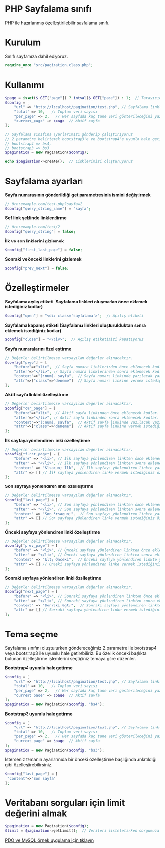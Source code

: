 PHP Sayfalama sınıfı
================

PHP ile hazırlanmış özelleştirilebilir sayfalama sınıfı.

Kurulum
=======

Sınıfı sayfamıza dahil ediyoruz.

``` php
require_once "src/pagination.class.php";

```

Kullanımı
=======
``` php
$page = isset($_GET["page"]) ? intval($_GET["page"]) : 1;  // Tarayıcıdan sayfa bilgisini alıyoruz. (Sonradan ekliyebileceğiniz ayar ile sef linke uygun yapabilirsiniz.  örn: example.com/test/2  )
$config = [
    "url" => "http://localhost/pagination/test.php", // Sayfalama linkleri oluşturulurken kullanılacak url.
    "total" => 10,   // Toplam veri sayısı
    "per_page" => 2,   // Her sayfada kaç tane veri gösterileceğini yazıyoruz.
    "current_page" => $page  // Aktif sayfa
];

// Sayfalama sınıfına ayarlarımızı gönderip çalıştırıyoruz
// 2.parametre belirterek bootstrap3'e ve bootstrap4'e uyumlu hale getirebiliriz.
// bootstrap4 => bs4,
// bootstrap3 => bs3
$pagination = new Pagination($config);

echo $pagination->create();  // Linklerimizi oluşturuyoruz

```

Sayfalama ayarları
=======

**Sayfa numarasının gönderildiği get parametresinin ismini değiştirmek**
``` php
// örn:example.com/test.php?sayfa=2
$config["query_string_name"] = "sayfa";
```


**Sef link şeklinde linklendirme**
``` php
// örn:example.com/test/2
$config["query_string"] = false;
```


**İlk ve son linklerini gizlemek**
``` php
$config["first_last_page"] = false;
```

**Sonraki ve önceki linklerini gizlemek**
``` php
$config["prev_next"] = false;
```

Özelleştirmeler
=======


**Sayfalama açılış etiketi (Sayfalama linkleri oluşmadan önce eklemek istediğiniz kodlar)**
``` php
$config["open"] = "<div class='sayfalama'>";  // Açılış etiketi
```

**Sayfalama kapanış etiketi (Sayfalama linkleri oluşturulduktan sonra eklemek istediğiniz kodlar)**
``` php
$config["close"] = "</div>";  // Açılış etiketimizi kapatıyoruz
```


**Sayfa numaralarını özelleştirme**
``` php
// Değerler belirtilmezse varsayılan değerler alınacaktır.
$config["page"] = [
    "before"=>"<li>",  // Sayfa numara linklerinden önce eklenecek kodlar. (varsayılan değer : "")
    "after"=>"</li>", // Sayfa numara linklerinden sonra eklenecek kodlar. (varsayılan değer : "")
    "content"=>"(:num). sayfa",  // Sayfa numara linkinde yazılacak yazı.  (:num) kısmını otomatik olarak sayıya çevirir. (varsayılan değer : "(:num)")
    "attr"=>["class"=>"deneme"]  // Sayfa numara linkine vermek istediğiniz özellikler (varsayılan değer : [])
];
```

**Aktif sayfa linkini özelleştirme**
``` php
// Değerler belirtilmezse varsayılan değerler alınacaktır.
$config["cur_page"] = [
    "before"=>"<li>",  // Aktif sayfa linkinden önce eklenecek kodlar.  (varsayılan değer : "")
    "after"=>"</li>", // Aktif sayfa linkinden sonra eklenecek kodlar. (varsayılan değer : "")
    "content"=>"(:num). sayfa",  // Aktif sayfa linkinde yazılacak yazı.  (:num) kısmını otomatik olarak sayıya çevirir. (varsayılan değer : "(:num)")
    "attr"=>["class"=>"deneme"]  // Aktif sayfa linkine vermek istediğiniz özellikler (varsayılan değer : [])
];
```

**İlk sayfaya yönlendiren linki özelleştirme**
``` php
// Değerler belirtilmezse varsayılan değerler alınacaktır.
$config["first_page"] = [
    "before" => "<li>", // İlk sayfaya yönlendiren linkten önce eklenecek kodlar. (varsayılan değer : "")
    "after" => "</li>", // İlk sayfaya yönlendiren linkten sonra eklenecek kodlar. (varsayılan değer : "")
    "content" => "&lsaquo; İlk",  // İlk sayfaya yönlendiren linkte yazılacak yazı. (varsayılan değer : "&lsaquo; İlk")
    "attr" => [] // İlk sayfaya yönlendiren linke vermek istediğiniz özellikler (varsayılan değer : [])
];

```

**Son sayfaya yönlendiren linki özelleştirme**
``` php
// Değerler belirtilmezse varsayılan değerler alınacaktır.
$config["last_page"] = [
    "before" => "<li>", // Son sayfaya yönlendiren linkten önce eklenecek kodlar. (varsayılan değer : "")
    "after" => "</li>", // Son sayfaya yönlendiren linkten sonra eklenecek kodlar. (varsayılan değer : "")
    "content" => "Son &rsaquo;",  // Son sayfaya yönlendiren linkte yazılacak yazı. (varsayılan değer : "Son &rsaquo;")
    "attr" => [] // Son sayfaya yönlendiren linke vermek istediğiniz özellikler  (varsayılan değer : [])
];

```

**Önceki sayfaya yönlendiren linki özelleştirme**
``` php
// Değerler belirtilmezse varsayılan değerler alınacaktır.
$config["prev_page"] = [
    "before" => "<li>", // Önceki sayfaya yönlendiren linkten önce eklenecek kodlar. (varsayılan değer : "")
    "after" => "</li>", // Önceki sayfaya yönlendiren linkten sonra eklenecek kodlar. (varsayılan değer : "")
    "content" => "&lt; Önceki",  // Önceki sayfaya yönlendiren linkte yazılacak yazı. (varsayılan değer : "&lt;")
    "attr" => [] // Önceki sayfaya yönlendiren linke vermek istediğiniz özellikler  (varsayılan değer : [])
];
```

**Sonraki sayfaya yönlendiren linki özelleştirme**
``` php
// Değerler belirtilmezse varsayılan değerler alınacaktır.
$config["next_page"] = [
    "before" => "<li>", // Sonraki sayfaya yönlendiren linkten önce eklenecek kodlar. (varsayılan değer : "")
    "after" => "</li>", // Sonraki sayfaya yönlendiren linkten sonra eklenecek kodlar. (varsayılan değer : "")
    "content" => "Sonraki &gt;",  // Sonraki sayfaya yönlendiren linkte yazılacak yazı. (varsayılan değer : "&gt;")
    "attr" => [] // Sonraki sayfaya yönlendiren linke vermek istediğiniz özellikler  (varsayılan değer : [])
];
```


Tema seçme
=======

Sayfalama sınıfını oluştururken göndereceğimiz 2.parametre ile bootstrap4 veya bootstrap3 ile uyumlu hale getirebiliriz. Bu özellik önceki başlıkta bulunan özelleştirme işlemlerini seçtiğiniz temaya göre düzenler.


**Bootstrap4 uyumlu hale getirme**

``` php
$config = [
    "url" => "http://localhost/pagination/test.php", // Sayfalama linkleri oluşturulurken kullanılacak url.
    "total" => 10,   // Toplam veri sayısı
    "per_page" => 2,   // Her sayfada kaç tane veri gösterileceğini yazıyoruz.
    "current_page" => $page  // Aktif sayfa
];
$pagination = new Pagination($config, "bs4");
```

**Bootstrap3 uyumlu hale getirme**

``` php
$config = [
    "url" => "http://localhost/pagination/test.php", // Sayfalama linkleri oluşturulurken kullanılacak url.
    "total" => 10,   // Toplam veri sayısı
    "per_page" => 2,   // Her sayfada kaç tane veri gösterileceğini yazıyoruz.
    "current_page" => $page  // Aktif sayfa
];
$pagination = new Pagination($config, "bs3");
```


 İsterseniz temanın ayarlarınıda bir önceki özelleştirme başlığında anlatıldığı gibi özelleştirebilirsiniz.
 
 ``` php
$config["last_page"] = [
  "content"=>"Son sayfa"
];
```
 
 
Veritabanı sorguları için limit değerini almak
=======
 ``` php
$pagination = new Pagination($config);  
$limit = $pagination->getLimit();  // Verileri listeletirken sorgumuza göndereceğimiz limit değerini buluyoruz.
```


 [PDO ve MySQL örnek uygulama için tıklayın](http://www.webderslerim.com/ders/php---sayfalama-pagination-sinifi.html)
 
 
 